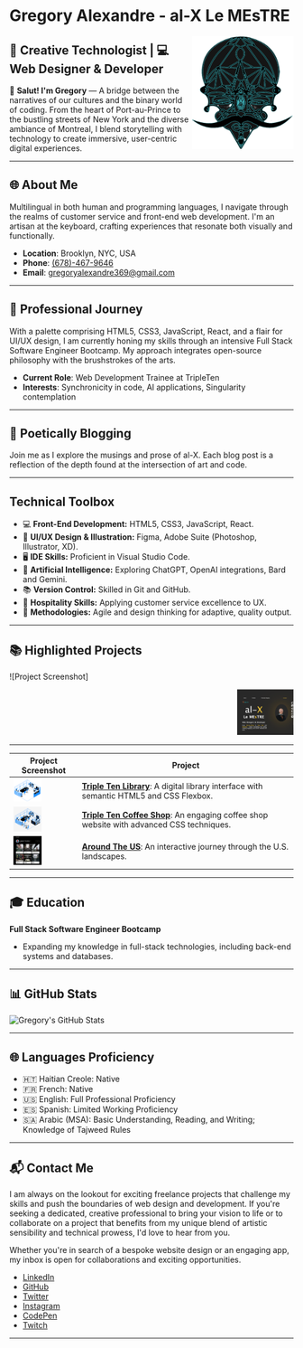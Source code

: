 # Gregory Alexandre - al-X Le MEsTRE

<img src="images/Footer/Gregory&apos;s porfolio copy.png" alt="Gregory's Logo" width="180" height="200" align="right">

## 🚀 Creative Technologist | 💻 Web Designer & Developer

👋 **Salut! I'm Gregory** — A bridge between the narratives of our cultures and the binary world of coding. From the heart of Port-au-Prince to the bustling streets of New York and the diverse ambiance of Montreal, I blend storytelling with technology to create immersive, user-centric digital experiences.

---

## 🌐 About Me

Multilingual in both human and programming languages, I navigate through the realms of customer service and front-end web development. I'm an artisan at the keyboard, crafting experiences that resonate both visually and functionally.

- **Location**: Brooklyn, NYC, USA
- **Phone**: [(678)-467-9646](tel:+16784679646)
- **Email**: [gregoryalexandre369@gmail.com](mailto:gregoryalexandre369@gmail.com)

---

## 💼 Professional Journey

With a palette comprising HTML5, CSS3, JavaScript, React, and a flair for UI/UX design, I am currently honing my skills through an intensive Full Stack Software Engineer Bootcamp. My approach integrates open-source philosophy with the brushstrokes of the arts.

- **Current Role**: Web Development Trainee at TripleTen
- **Interests**: Synchronicity in code, AI applications, Singularity contemplation

---

## 🎨 Poetically Blogging

Join me as I explore the musings and prose of al-X. Each blog post is a reflection of the depth found at the intersection of art and code.

---

## Technical Toolbox

- 💻 **Front-End Development:** HTML5, CSS3, JavaScript, React.
- 🧰 **UI/UX Design & Illustration:** Figma, Adobe Suite (Photoshop, Illustrator, XD).
- 🖥️ **IDE Skills:** Proficient in Visual Studio Code.
- 🤖 **Artificial Intelligence:** Exploring ChatGPT, OpenAI integrations, Bard and Gemini.
- 📚 **Version Control:** Skilled in Git and GitHub.
- 🌟 **Hospitality Skills:** Applying customer service excellence to UX.
- 🔄 **Methodologies:** Agile and design thinking for adaptive, quality output.

---

## 📚 Highlighted Projects

![Project Screenshot]

<p align="right">
  <img src="/images/projects/al-x | Le MEsTRE.png" alt="Project Screenshot" width="100">
</p>

---

| Project Screenshot                                                                                      | Project                                                                                                                                  |
| ------------------------------------------------------------------------------------------------------- | ---------------------------------------------------------------------------------------------------------------------------------------- |
| <img src="./images/projects/inside_the_library.png" alt="Triple Ten Library Screenshot" width="50">     | **[Triple Ten Library](https://al-xlemestre.github.io/Library/)**: A digital library interface with semantic HTML5 and CSS Flexbox.      |
| <img src="./images/projects/inside_coffee_shop.png" alt="Triple Ten Coffee Shop Screenshot" width="50"> | **[Triple Ten Coffee Shop](https://al-xlemestre.github.io/Coffee_Shop/)**: An engaging coffee shop website with advanced CSS techniques. |
| <img src="./images/projects/Around The US.png" alt="Around The US Screenshot" width="50">               | **[Around The US](https://al-xlemestre.github.io/Arround-The-US/)**: An interactive journey through the U.S. landscapes.                 |

---

## 🎓 Education

**Full Stack Software Engineer Bootcamp**

- Expanding my knowledge in full-stack technologies, including back-end systems and databases.

---

## 📊 GitHub Stats

![Gregory's GitHub Stats](https://github-readme-stats.vercel.app/api?username=GregoryAlexandre369&show_icons=true&theme=radical)

---

## 🌐 Languages Proficiency

- 🇭🇹 Haitian Creole: Native
- 🇫🇷 French: Native
- 🇺🇸 English: Full Professional Proficiency
- 🇪🇸 Spanish: Limited Working Proficiency
- 🇸🇦 Arabic (MSA): Basic Understanding, Reading, and Writing; Knowledge of Tajweed Rules

---

## 📬 Contact Me

I am always on the lookout for exciting freelance projects that challenge my skills and push the boundaries of web design and development. If you're seeking a dedicated, creative professional to bring your vision to life or to collaborate on a project that benefits from my unique blend of artistic sensibility and technical prowess, I'd love to hear from you.

Whether you're in search of a bespoke website design or an engaging app, my inbox is open for collaborations and exciting opportunities.

- [LinkedIn](https://www.linkedin.com/in/gregoryalexandre369/)
- [GitHub](https://github.com/al-XLeMEsTRE)
- [Twitter](https://twitter.com/al_XLeMEsTRE)
- [Instagram](https://instagram.com/al_x_lemestre)
- [CodePen](https://codepen.io/al-XLeMEsTRE)
- [Twitch](https://www.twitch.tv/gregoryalexandre369)

---

